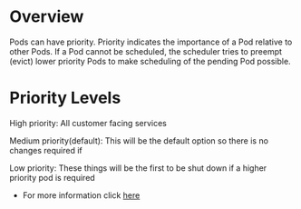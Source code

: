 # Overview
Pods can have priority. Priority indicates the importance of a Pod relative to other Pods. If a Pod cannot be scheduled, the scheduler tries to preempt (evict) lower priority Pods to make scheduling of the pending Pod possible.

# Priority Levels
High priority: All customer facing services

Medium priority(default): This will be the default option so there is no changes required if 

Low priority: These things will be the first to be shut down if a higher priority pod is required

* For more information click [here](https://kubernetes.io/docs/concepts/configuration/pod-priority-preemption/)